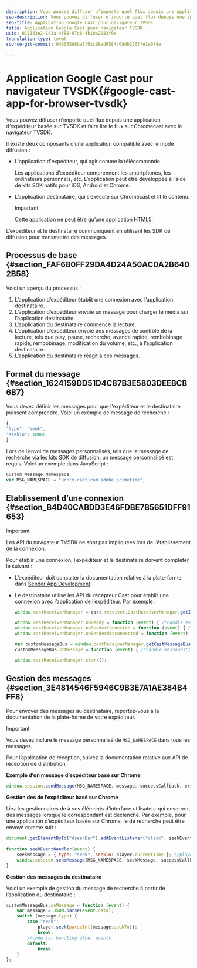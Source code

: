 ```yaml
---
description: Vous pouvez diffuser n’importe quel flux depuis une application d’expéditeur basée sur TVSDK et faire lire le flux sur Chromecast avec le navigateur TVSDK.
seo-description: Vous pouvez diffuser n’importe quel flux depuis une application d’expéditeur basée sur TVSDK et faire lire le flux sur Chromecast avec le navigateur TVSDK.
seo-title: Application Google Cast pour navigateur TVSDK
title: Application Google Cast pour navigateur TVSDK
uuid: 018143e2-143a-4f88-97c6-4b10a2083f9e
translation-type: tm+mt
source-git-commit: 040655d8ba5f91c98ed0584c08db226ffe1e0f4e

---
```



# Application Google Cast pour navigateur TVSDK{#google-cast-app-for-browser-tvsdk}

Vous pouvez diffuser n’importe quel flux depuis une application d’expéditeur basée sur TVSDK et faire lire le flux sur Chromecast avec le navigateur TVSDK.

<!--<a id="section_87CE5D6D46F0439EB6E63A742D6DD9C8"></a>-->

Il existe deux composants d’une application compatible avec le mode diffusion :

* L&#39;application d&#39;expéditeur, qui agit comme la télécommande.

   Les applications d’expéditeur comprennent les smartphones, les ordinateurs personnels, etc. L’application peut être développée à l’aide de kits SDK natifs pour iOS, Android et Chrome.
* L’application destinataire, qui s’exécute sur Chromecast et lit le contenu.

   >[!IMPORTANT]
   >
   >Cette application ne peut être qu’une application HTML5.

L’expéditeur et le destinataire communiquent en utilisant les SDK de diffusion pour transmettre des messages.

## Processus de base {#section_FAF680FF29DA4D24A50AC0A2B6402B58}

Voici un aperçu du processus :

1. L’application d’expéditeur établit une connexion avec l’application destinataire.
1. L’application d’expéditeur envoie un message pour charger le média sur l’application destinataire.
1. L’application du destinataire commence la lecture.
1. L’application d’expéditeur envoie des messages de contrôle de la lecture, tels que play, pause, recherche, avance rapide, rembobinage rapide, rembobinage, modification du volume, etc., à l’application destinataire.
1. L’application du destinataire réagit à ces messages.

## Format du message {#section_1624159DD51D4C87B3E5803DEEBCB6B7}

Vous devez définir les messages pour que l&#39;expéditeur et le destinataire puissent comprendre. Voici un exemple de message de recherche :

```js
{ 
"type": "seek", 
"seekTo": 10000 
} 
```

Lors de l’envoi de messages personnalisés, tels que le message de recherche via les kits SDK de diffusion, un message personnalisé   est requis. Voici un exemple dans JavaScript :

```js
Custom Message Namespace 
var MSG_NAMESPACE = "urn:x-cast:com.adobe.primetime"; 
```

## Etablissement d’une connexion {#section_B4D40CABDD3E46FDBE7B5651DFF91653}

>[!IMPORTANT]
>
>Les API du navigateur TVSDK ne sont pas impliquées lors de l’établissement de la connexion.

Pour établir une connexion, l’expéditeur et le destinataire doivent compléter le  suivant :

* L’expéditeur doit consulter la documentation relative à la plate-forme dans [Sender App Development](https://developers.google.com/cast/docs/sender_apps).
* Le destinataire utilise les API du récepteur Cast pour établir une connexion avec l’application de l’expéditeur. Par exemple :

   ```js
   window.castReceiverManager = cast.receiver.CastReceiverManager.getInstance(); 
   
   window.castReceiverManager.onReady = function (event) { /*handle event*/ }; 
   window.castReceiverManager.onSenderConnected = function (event) { /*handle event*/ }; 
   window.castReceiverManager.onSenderDisconnected = function (event) { /*handle event*/ }; 
   
   var customMessageBus = window.castReceiverManager.getCastMessageBus(MSG_NAMESPACE); 
   customMessageBus.onMessage = function (event) { /*handle messages*/ }; 
   
   window.castReceiverManager.start(); 
   ```

## Gestion des messages {#section_3E4814546F5946C9B3E7A1AE384B4FF8}

Pour envoyer des messages au destinataire, reportez-vous à la documentation de la plate-forme de votre expéditeur.

>[!IMPORTANT]
>
>Vous devez inclure le message personnalisé   de `MSG_NAMESPACE` dans tous les messages.

Pour l’application de réception, suivez la documentation relative aux API de réception de distribution.

**Exemple d’un message d’expéditeur basé sur Chrome**

```js
window.session.sendMessage(MSG_NAMESPACE, message, successCallback, errorCallback); //https://developers.google.com/cast/docs/reference/chrome/chrome.cast.Session#sendMessage
```

**Gestion des de l’expéditeur basé sur Chrome**

Liez les gestionnaires de  à vos éléments d’interface utilisateur qui enverront des messages lorsque le correspondant  est déclenché. Par exemple, pour une application d’expéditeur basée sur Chrome, le de recherche peut être envoyé comme suit :

```js
document.getElementById("#seekBar").addEventListener("click", seekEventHandler); 
   
function seekEventHandler(event) { 
    seekMessage = { type: "seek", seekTo: player.currentTime }; //player is an instance of AdobePSDK.MediaPlayer 
    window.session.sendMessage(MSG_NAMESPACE, seekMessage, successCallback, errorCallback); 
} 
```

**Gestion des messages du destinataire**

Voici un exemple de gestion du message de recherche à partir de l’application du destinataire :

```js
customMessageBus.onMessage = function (event) { 
    var message = JSON.parse(event.data); 
    switch (message.type) { 
        case "seek":  
            player.seek(parseInt(message.seekTo)); 
            break; 
        //code for handling other events 
        default:  
            break; 
    } 
}; 
```


